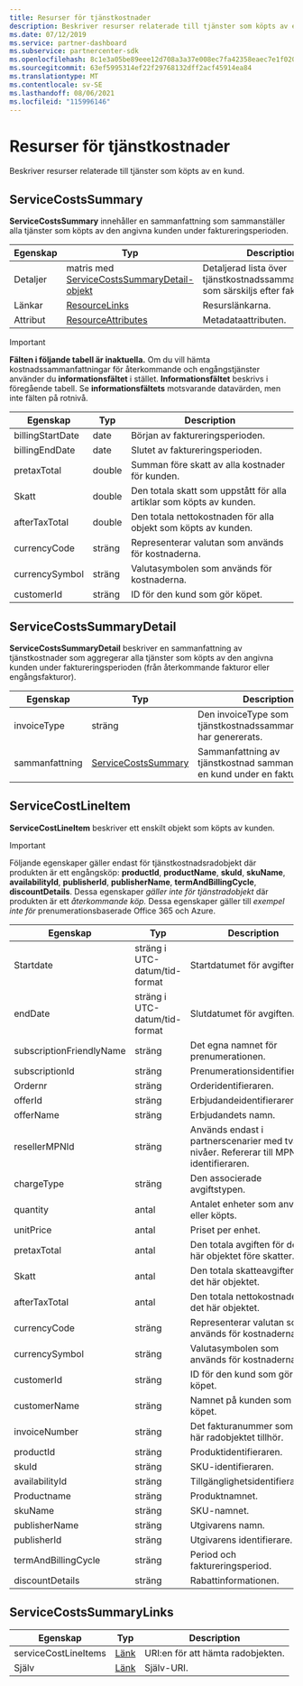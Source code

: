 ```yaml
---
title: Resurser för tjänstkostnader
description: Beskriver resurser relaterade till tjänster som köpts av en kund.
ms.date: 07/12/2019
ms.service: partner-dashboard
ms.subservice: partnercenter-sdk
ms.openlocfilehash: 8c1e3a05be89eee12d708a3a37e008ec7fa42358eaec7e1f020aaa47e44b452c
ms.sourcegitcommit: 63ef5995314ef22f29768132dff2acf45914ea84
ms.translationtype: MT
ms.contentlocale: sv-SE
ms.lasthandoff: 08/06/2021
ms.locfileid: "115996146"
---
```

# <a name="service-costs-resources"></a>Resurser för tjänstkostnader

Beskriver resurser relaterade till tjänster som köpts av en kund.

## <a name="servicecostssummary"></a>ServiceCostsSummary

**ServiceCostsSummary** innehåller en sammanfattning som sammanställer alla tjänster som köpts av den angivna kunden under faktureringsperioden.

| Egenskap | Typ | Description |
| -------- | ---- | ----------- |
| Detaljer | matris med [ServiceCostsSummaryDetail-objekt](#servicecostssummarydetail) | Detaljerad lista över tjänstkostnadssammanfattningar som särskiljs efter fakturatyp.|
| Länkar | [ResourceLinks](utility-resources.md#resourcelinks) | Resurslänkarna. |
| Attribut | [ResourceAttributes](utility-resources.md#resourceattributes) | Metadataattributen. |

> [!IMPORTANT]
> **Fälten i följande tabell är inaktuella.** Om du vill hämta kostnadssammanfattningar för återkommande och engångstjänster använder du **informationsfältet** i stället. **Informationsfältet** beskrivs i föregående tabell. Se **informationsfältets** motsvarande datavärden, men inte fälten på rotnivå.

| Egenskap | Typ | Description |
| -------- | ---- | ----------- |
| billingStartDate | date | Början av faktureringsperioden. |
| billingEndDate | date | Slutet av faktureringsperioden. |
| pretaxTotal | double | Summan före skatt av alla kostnader för kunden. |
| Skatt  | double | Den totala skatt som uppstått för alla artiklar som köpts av kunden. |
| afterTaxTotal | double | Den totala nettokostnaden för alla objekt som köpts av kunden. |
| currencyCode | sträng | Representerar valutan som används för kostnaderna. |
| currencySymbol | sträng | Valutasymbolen som används för kostnaderna. |
| customerId | sträng | ID för den kund som gör köpet. |

## <a name="servicecostssummarydetail"></a>ServiceCostsSummaryDetail

**ServiceCostsSummaryDetail** beskriver en sammanfattning av tjänstkostnader som aggregerar alla tjänster som köpts av den angivna kunden under faktureringsperioden (från återkommande fakturor eller engångsfakturor).

| Egenskap | Typ | Description |
| -------- | ---- | ----------- |
| invoiceType | sträng | Den invoiceType som tjänstkostnadssammanfattningen har genererats. |
| sammanfattning | [ServiceCostsSummary](#servicecostssummary) | Sammanfattning av tjänstkostnad sammanställd av en kund under en fakturatyp. |

## <a name="servicecostlineitem"></a>ServiceCostLineItem

**ServiceCostLineItem** beskriver ett enskilt objekt som köpts av kunden.

> [!IMPORTANT]
> Följande egenskaper  gäller endast för tjänstkostnadsradobjekt där produkten är ett engångsköp:  **productId**, **productName**, **skuId**, **skuName**, **availabilityId**, **publisherId**, **publisherName**, **termAndBillingCycle**, **discountDetails**. Dessa egenskaper *gäller inte för tjänstradobjekt* där produkten är ett *återkommande köp.* Dessa egenskaper gäller till *exempel inte för* prenumerationsbaserade Office 365 och Azure.

| Egenskap                 | Typ                           | Description                                                          |
|--------------------------|--------------------------------|----------------------------------------------------------------------|
| Startdate                | sträng i UTC-datum/tid-format | Startdatumet för avgiften.                                       |
| endDate                  | sträng i UTC-datum/tid-format | Slutdatumet för avgiften.                                         |
| subscriptionFriendlyName | sträng                         | Det egna namnet för prenumerationen.                              |
| subscriptionId           | sträng                         | Prenumerationsidentifieraren.                                         |
| Ordernr                  | sträng                         | Orderidentifieraren.                                                |
| offerId                  | sträng                         | Erbjudandeidentifieraren.                                                |
| offerName                | sträng                         | Erbjudandets namn.                                                      |
| resellerMPNId            | sträng                         | Används endast i partnerscenarier med två nivåer. Refererar till MPN-identifieraren. |
| chargeType               | sträng                         | Den associerade avgiftstypen.                                          |
| quantity                 | antal                         | Antalet enheter som används eller köpts.                             |
| unitPrice                | antal                         | Priset per enhet.                                                  |
| pretaxTotal              | antal                         | Den totala avgiften för det här objektet före skatter.                         |
| Skatt                      | antal                         | Den totala skatteavgiften för det här objektet.                         |
| afterTaxTotal            | antal                         | Den totala nettokostnaden för det här objektet.                                    |
| currencyCode             | sträng                         | Representerar valutan som används för kostnaderna.                          |
| currencySymbol           | sträng                         | Valutasymbolen som används för kostnaderna.                              |
| customerId               | sträng                         | ID för den kund som gör köpet.                          |
| customerName             | sträng                         | Namnet på kunden som gör köpet.                        |
| invoiceNumber            | sträng                         | Det fakturanummer som det här radobjektet tillhör.                   |
| productId                | sträng                         | Produktidentifieraren.                                              |
| skuId                    | sträng                         | SKU-identifieraren.                                                  |
| availabilityId           | sträng                         | Tillgänglighetsidentifieraren.                                         |
| Productname              | sträng                         | Produktnamnet.                                                    |
| skuName                  | sträng                         | SKU-namnet.                                                        |
| publisherName            | sträng                         | Utgivarens namn.                                                  |
| publisherId              | sträng                         | Utgivarens identifierare.                                            |
| termAndBillingCycle      | sträng                         | Period och faktureringsperiod.                                          |
| discountDetails          | sträng                         | Rabattinformationen.                                                |

## <a name="servicecostssummarylinks"></a>ServiceCostsSummaryLinks

| Egenskap             | Typ                               | Description                         |
|----------------------|------------------------------------|-------------------------------------|
| serviceCostLineItems | [Länk](utility-resources.md#link) | URI:en för att hämta radobjekten. |
| Själv                 | [Länk](utility-resources.md#link) | Själv-URI.                       |
